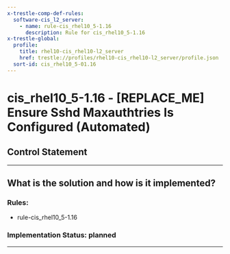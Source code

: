 ```yaml
---
x-trestle-comp-def-rules:
  software-cis_l2_server:
    - name: rule-cis_rhel10_5-1.16
      description: Rule for cis_rhel10_5-1.16
x-trestle-global:
  profile:
    title: rhel10-cis_rhel10-l2_server
    href: trestle://profiles/rhel10-cis_rhel10-l2_server/profile.json
  sort-id: cis_rhel10_5-01.16
---
```


# cis_rhel10_5-1.16 - \[REPLACE_ME\] Ensure Sshd Maxauthtries Is Configured (Automated)

## Control Statement

______________________________________________________________________

## What is the solution and how is it implemented?

<!-- For implementation status enter one of: implemented, partial, planned, alternative, not-applicable -->

<!-- Note that the list of rules under ### Rules: is read-only and changes will not be captured after assembly to JSON -->

<!-- Add control implementation description here for control: cis_rhel10_5-1.16 -->

### Rules:

  - rule-cis_rhel10_5-1.16

### Implementation Status: planned

______________________________________________________________________
